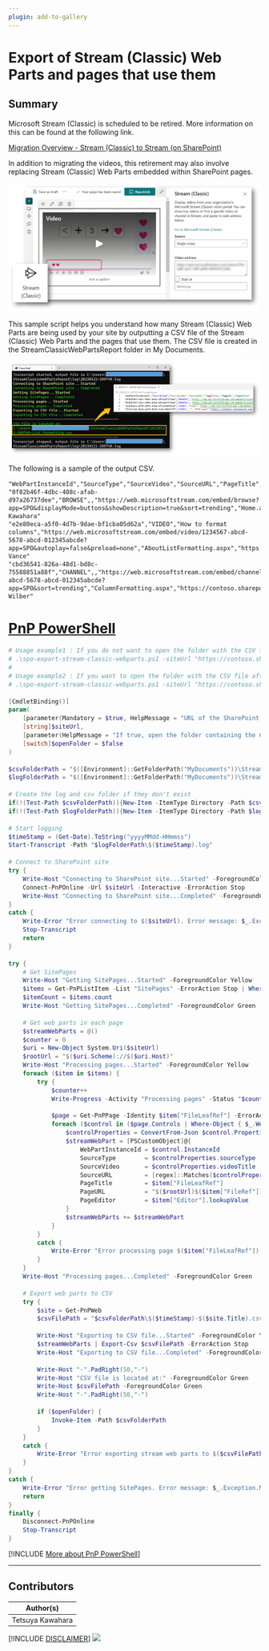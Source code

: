 ```yaml
---
plugin: add-to-gallery
---
```


# Export of Stream (Classic) Web Parts and pages that use them

## Summary

Microsoft Stream (Classic) is scheduled to be retired. More information on this can be found at the following link.

[Migration Overview - Stream (Classic) to Stream (on SharePoint)](https://learn.microsoft.com/stream/streamnew/stream-classic-to-new-migration-overview)

In addition to migrating the videos, this retirement may also involve replacing Stream (Classic) Web Parts embedded within SharePoint pages.

![Stream (Classic) Web Parts](./assets/stream.png)

This sample script helps you understand how many Stream (Classic) Web Parts are being used by your site by outputting a CSV file of the Stream (Classic) Web Parts and the pages that use them. The CSV file is created in the StreamClassicWebPartsReport folder in My Documents.

![Example Screenshot](./assets/example.png)

The following is a sample of the output CSV.

```csv
"WebPartInstanceId","SourceType","SourceVideo","SourceURL","PageTitle","PageURL","PageEditor"
"0f82b46f-4dbc-408c-afab-d97a26737dee","BROWSE",,"https://web.microsoftstream.com/embed/browse?app=SPO&displayMode=buttons&showDescription=true&sort=trending","Home.aspx","https://contoso.sharepoint.com/sites/ListFormatting/SitePages/Home.aspx","Tetsuya Kawahara"
"e2e80eca-a5f0-4d7b-9dae-bf1cba05d62a","VIDEO","How to format columns","https://web.microsoftstream.com/embed/video/1234567-abcd-5678-abcd-012345abcde?app=SPO&autoplay=false&preload=none","AboutListFormatting.aspx","https://contoso.sharepoint.com/sites/ListFormatting/SitePages/AboutListFormatting.aspx","Adele Vance"
"cbd36541-826a-48d1-bd8c-75588851a88f","CHANNEL",,"https://web.microsoftstream.com/embed/channel/1234567-abcd-5678-abcd-012345abcde?app=SPO&sort=trending","ColumnFormatting.aspx","https://contoso.sharepoint.com/sites/ListFormatting/SitePages/ColumnFormatting.aspx","Alex Wilber"
```

# [PnP PowerShell](#tab/pnpps)

```powershell
# Usage example1 : If you do not want to open the folder with the CSV file after the script is completed.
# .\spo-export-stream-classic-webparts.ps1 -siteUrl "https://contoso.sharepoint.com/PnPScriptSamples"
#
# Usage example2 : If you want to open the folder with the CSV file after the script is completed.
# .\spo-export-stream-classic-webparts.ps1 -siteUrl "https://contoso.sharepoint.com/PnPScriptSamples" -openFolder

[CmdletBinding()]
param(
    [parameter(Mandatory = $true, HelpMessage = "URL of the SharePoint site, e.g.https://contoso.sharepoint.com/PnPScriptSamples")]
    [string]$siteUrl,
    [parameter(HelpMessage = "If true, open the folder containing the CSV file after the script completes. Default is false")]
    [switch]$openFolder = $false
)

$csvFolderPath = "$([Environment]::GetFolderPath("MyDocuments"))\StreamClassicWebPartsReport"
$logFolderPath = "$([Environment]::GetFolderPath("MyDocuments"))\StreamClassicWebPartsReport\log"

# Create the log and csv folder if they don't exist
if(!(Test-Path $csvFolderPath)){New-Item -ItemType Directory -Path $csvFolderPath}
if(!(Test-Path $logFolderPath)){New-Item -ItemType Directory -Path $logFolderPath}

# Start logging
$timeStamp = (Get-Date).ToString("yyyyMMdd-HHmmss")
Start-Transcript -Path "$logFolderPath\$($timeStamp).log"

# Connect to SharePoint site
try {
    Write-Host "Connecting to SharePoint site...Started" -ForegroundColor Yellow
    Connect-PnPOnline -Url $siteUrl -Interactive -ErrorAction Stop
    Write-Host "Connecting to SharePoint site...Completed" -ForegroundColor Green
}
catch {
    Write-Error "Error connecting to $($siteUrl). Error message: $_.Exception.Message"
    Stop-Transcript
    return
}

try {
    # Get SitePages
    Write-Host "Getting SitePages...Started" -ForegroundColor Yellow
    $items = Get-PnPListItem -List "SitePages" -ErrorAction Stop | Where-Object { $_["FileLeafRef"] -like "*.aspx" }
    $itemCount = $items.count
    Write-Host "Getting SitePages...Completed" -ForegroundColor Green

    # Get web parts in each page
    $streamWebParts = @()
    $counter = 0
    $uri = New-Object System.Uri($siteUrl)
    $rootUrl = "$($uri.Scheme)://$($uri.Host)"
    Write-Host "Processing pages...Started" -ForegroundColor Yellow
    foreach ($item in $items) {
        try {
            $counter++
            Write-Progress -Activity "Processing pages" -Status "$counter/$itemCount" -PercentComplete (($counter / $itemCount) * 100)

            $page = Get-PnPPage -Identity $item["FileLeafRef"] -ErrorAction Stop
            foreach ($control in ($page.Controls | Where-Object { $_.WebPartId -eq "275c0095-a77e-4f6d-a2a0-6a7626911518" })) {
                $controlProperties = ConvertFrom-Json $control.PropertiesJson -ErrorAction Stop
                $streamWebPart = [PSCustomObject]@{
                    WebPartInstanceId = $control.InstanceId
                    SourceType        = $controlProperties.sourceType
                    SourceVideo       = $controlProperties.videoTitle
                    SourceURL         = [regex]::Matches($controlProperties.embedCode, 'src="(.+?)"')[0].Value -replace 'src="', '' -replace '"', ''
                    PageTitle         = $item["FileLeafRef"]
                    PageURL           = "$($rootUrl)$($item["FileRef"])"
                    PageEditor        = $item["Editor"].lookupValue
                }
                $streamWebParts += $streamWebPart
            }
        }
        catch {
            Write-Error "Error processing page $($item["FileLeafRef"]). Error message: $_.Exception.Message"
        }
    }
    Write-Host "Processing pages...Completed" -ForegroundColor Green

    # Export web parts to CSV
    try {
        $site = Get-PnPWeb
        $csvFilePath = "$csvFolderPath\$($timeStamp)-$($site.Title).csv"

        Write-Host "Exporting to CSV file...Started" -ForegroundColor Yellow
        $streamWebParts | Export-Csv $csvFilePath -ErrorAction Stop
        Write-Host "Exporting to CSV file...Completed" -ForegroundColor Green

        Write-Host "-".PadRight(50,"-")
        Write-Host "CSV file is located at:" -ForegroundColor Green
        Write-Host $csvFilePath -ForegroundColor Green
        Write-Host "-".PadRight(50,"-")

        if ($openFolder) {
            Invoke-Item -Path $csvFolderPath
        }
    }
    catch {
        Write-Error "Error exporting stream web parts to $($csvFilePath). Error message: $_.Exception.Message"
    }
}
catch {
    Write-Error "Error getting SitePages. Error message: $_.Exception.Message"
    return
}
finally {
    Disconnect-PnPOnline
    Stop-Transcript
}
```
[!INCLUDE [More about PnP PowerShell](../../docfx/includes/MORE-PNPPS.md)]
***

## Contributors

| Author(s)        |
|------------------|
| Tetsuya Kawahara |

[!INCLUDE [DISCLAIMER](../../docfx/includes/DISCLAIMER.md)]
<img src="https://pnptelemetry.azurewebsites.net/script-samples/scripts/spo-export-stream-classic-webparts" aria-hidden="true" />